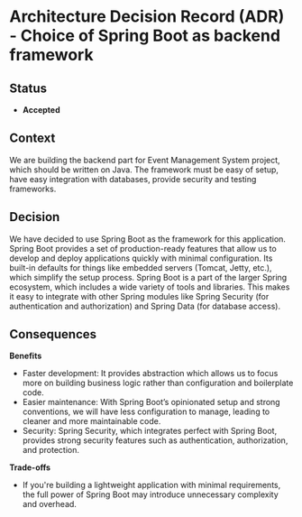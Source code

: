 # Architecture Decision Record (ADR) - Choice of Spring Boot as backend framework

## Status
- **Accepted**

## Context
We are building the backend part for Event Management System project, which should be written on Java.
The framework must be easy of setup, have easy integration with databases, provide security and testing frameworks.

## Decision
We have decided to use Spring Boot as the framework for this application.
Spring Boot provides a set of production-ready features that allow us to develop and deploy applications quickly with minimal configuration. 
Its built-in defaults for things like embedded servers (Tomcat, Jetty, etc.), which simplify the setup process.
Spring Boot is a part of the larger Spring ecosystem, which includes a wide variety of tools and libraries. 
This makes it easy to integrate with other Spring modules like Spring Security (for authentication and authorization) and
Spring Data (for database access).

## Consequences
**Benefits**
- Faster development: It provides abstraction which allows us to focus more on building business logic rather than configuration and boilerplate code.
- Easier maintenance: With Spring Boot’s opinionated setup and strong conventions, we will have less configuration to manage, leading to cleaner and more maintainable code.
- Security: Spring Security, which integrates perfect with Spring Boot, provides strong security features such as authentication, authorization, and protection.

**Trade-offs**
- If you're building a lightweight application with minimal requirements, the full power of Spring Boot
may introduce unnecessary complexity and overhead.

